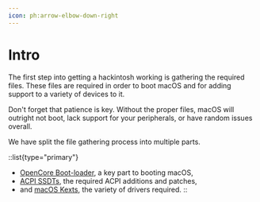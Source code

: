```yaml
---
icon: ph:arrow-elbow-down-right
---
```


# Intro

The first step into getting a hackintosh working is gathering the required files. These files are required in order to boot macOS and for adding support to a variety of devices to it.

Don't forget that patience is key. Without the proper files, macOS will outright not boot, lack support for your peripherals, or have random issues overall.

We have split the file gathering process into multiple parts.

::list{type="primary"}
- [OpenCore Boot-loader](/hackintosh-guide/gathering-files/opencore), a key part to booting macOS,
- [ACPI SSDTs](/hackintosh-guide/gathering-files/ssdts), the required ACPI additions and patches,
- and [macOS Kexts](/hackintosh-guide/gathering-files/kexts), the variety of drivers required.
::
